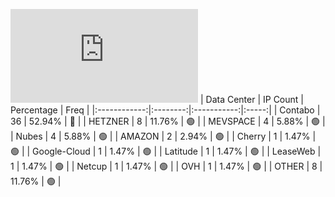 ![Diagramm](https://github.com/111STAVR111/props/blob/main/Story/Decentralization/1/README.md)
| Data Center | IP Count | Percentage | Freq |
|:------------:|:--------:|:-----------:|:-----:|
| Contabo | 36 | 52.94% | 🔴 |
| HETZNER | 8 | 11.76% | 🟢 |
| MEVSPACE | 4 | 5.88% | 🟢 |
| Nubes | 4 | 5.88% | 🟢 |
| AMAZON | 2 | 2.94% | 🟢 |
| Cherry | 1 | 1.47% | 🟢 |
| Google-Cloud | 1 | 1.47% | 🟢 |
| Latitude | 1 | 1.47% | 🟢 |
| LeaseWeb | 1 | 1.47% | 🟢 |
| Netcup | 1 | 1.47% | 🟢 |
| OVH | 1 | 1.47% | 🟢 |
| OTHER | 8 | 11.76% | 🟢 |
